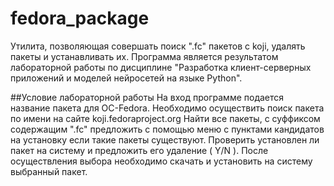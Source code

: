 # fedora_package
Утилита, позволяющая совершать поиск ".fc" пакетов с koji, удалять пакеты и устанавливать их. 
Программа является результатом лабораторной работы по дисциплине "Разработка клиент-серверных приложений и моделей нейросетей на языке Python". 

##Условие лабораторной работы
На вход программе подается название пакета для ОС-Fedora. 
Необходимо осуществить поиск пакета по имени на сайте  koji.fedoraproject.org
Найти все пакеты, с суффиксом содержащим ".fc" предложить с помощью меню с пунктами кандидатов на установку если такие пакеты существуют.
Проверить установлен ли пакет на систему и предложить его удаление ( Y/N ). 
После осуществления выбора необходимо скачать и установить на систему выбранный пакет.

